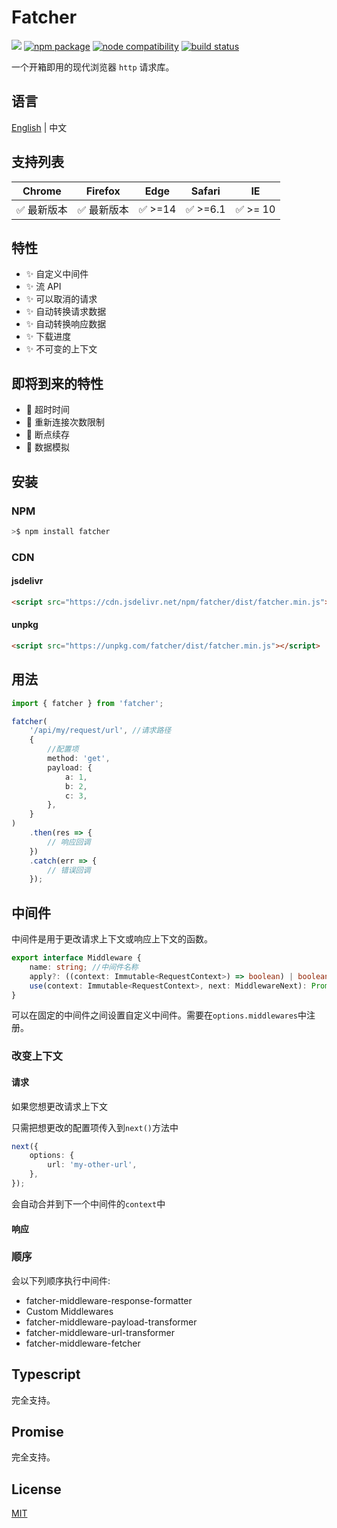 # Fatcher

[![](https://data.jsdelivr.com/v1/package/npm/fatcher/badge?style=rounded)](https://www.jsdelivr.com/package/npm/fatcher)
<a href="https://npmjs.com/package/fatcher"><img src="https://img.shields.io/npm/v/fatcher.svg" alt="npm package"></a>
<a href="https://nodejs.org/en/about/releases/"><img src="https://img.shields.io/node/v/fatcher.svg" alt="node compatibility"></a>
<a href="https://github.com/fanhaoyuan/fatcher/actions/workflows/release.yml"><img src="https://github.com/fanhaoyuan/fatcher/actions/workflows/release.yml/badge.svg?branch=master" alt="build status"></a>

一个开箱即用的现代浏览器 `http` 请求库。

## 语言

[English](./README.md) | 中文

## 支持列表

|   Chrome    |   Firefox   |  Edge   |  Safari  |    IE    |
| :---------: | :---------: | :-----: | :------: | :------: |
| ✅ 最新版本 | ✅ 最新版本 | ✅ >=14 | ✅ >=6.1 | ✅ >= 10 |

## 特性

-   ✨ 自定义中间件
-   ✨ 流 API
-   ✨ 可以取消的请求
-   ✨ 自动转换请求数据
-   ✨ 自动转换响应数据
-   ✨ 下载进度
-   ✨ 不可变的上下文

## 即将到来的特性

-   🌱 超时时间
-   🌱 重新连接次数限制
-   🌱 断点续存
-   🌱 数据模拟

## 安装

### NPM

```bash
>$ npm install fatcher
```

### CDN

#### jsdelivr

```html
<script src="https://cdn.jsdelivr.net/npm/fatcher/dist/fatcher.min.js"></script>
```

#### unpkg

```html
<script src="https://unpkg.com/fatcher/dist/fatcher.min.js"></script>
```

## 用法

```ts
import { fatcher } from 'fatcher';

fatcher(
    '/api/my/request/url', //请求路径
    {
        //配置项
        method: 'get',
        payload: {
            a: 1,
            b: 2,
            c: 3,
        },
    }
)
    .then(res => {
        // 响应回调
    })
    .catch(err => {
        // 错误回调
    });
```

## 中间件

中间件是用于更改请求上下文或响应上下文的函数。

```ts
export interface Middleware {
    name: string; //中间件名称
    apply?: ((context: Immutable<RequestContext>) => boolean) | boolean; //判断中间件是否应该执行
    use(context: Immutable<RequestContext>, next: MiddlewareNext): Promise<Response> | Response; //中间件执行方法
}
```

可以在固定的中间件之间设置自定义中间件。需要在`options.middlewares`中注册。

### 改变上下文

#### 请求

如果您想更改请求上下文

只需把想更改的配置项传入到`next()`方法中

```ts
next({
    options: {
        url: 'my-other-url',
    },
});
```

会自动合并到下一个中间件的`context`中

#### 响应

### 顺序

会以下列顺序执行中间件:

-   fatcher-middleware-response-formatter
-   Custom Middlewares
-   fatcher-middleware-payload-transformer
-   fatcher-middleware-url-transformer
-   fatcher-middleware-fetcher

## Typescript

完全支持。

## Promise

完全支持。

## License

[MIT](./LICENSE)

